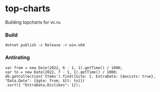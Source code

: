 # top-charts
Building topcharts for vc.ru  

### Build
```
dotnet publish -c Release -r win-x64
```
### Antirating
```
var from = new Date(2022, 6 - 1, 1).getTime() / 1000;
var to = new Date(2022, 7 - 1, 1).getTime() / 1000;
db.getCollection('Items').find({Site: 1, ExtraData: {$exists: true}, "Data.Date": {$gte: from, $lt: to}})
.sort({ "ExtraData.Dislikes": 1});
```